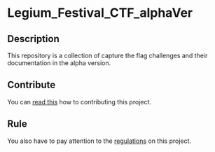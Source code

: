 # Legium_Festival_CTF_alphaVer


## Description
This repository is a collection of capture the flag challenges and their documentation in the alpha version.

## Contribute 
You can [read this](CONTRIBUTE.md) how to contributing this project.

## Rule
You also have to pay attention to the [regulations](RULE.md) on this project.